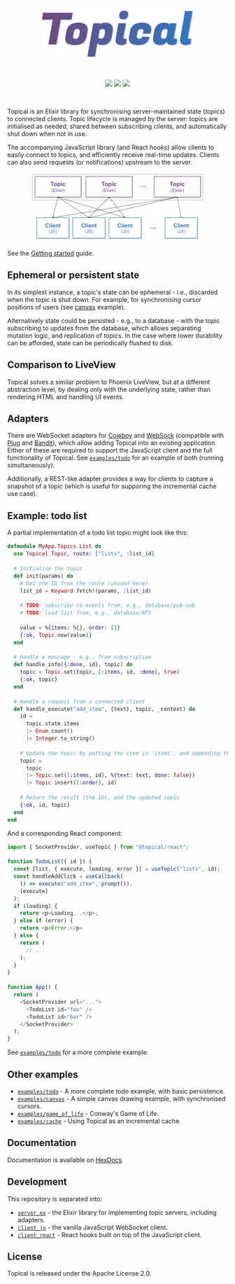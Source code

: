 <br />

<p align="center">
  <img src="logo.png" width="350" alt="Topical" />
</p>

<br />

<p align="center">
  <a href="https://hex.pm/packages/topical"><img src="https://img.shields.io/hexpm/v/topical.svg?color=6e4a7e" /></a>
  <a href="https://www.npmjs.com/package/@topical/core"><img src="https://img.shields.io/npm/v/@topical/core.svg?color=3178c6" /></a>
  <a href="https://www.npmjs.com/package/@topical/react"><img src="https://img.shields.io/npm/v/@topical/react.svg?color=087ea4" /></a>
</p>

<br />

Topical is an Elixir library for synchronising server-maintained state (_topics_) to connected clients. Topic lifecycle is managed by the server: topics are initialised as needed, shared between subscribing clients, and automatically shut down when not in use.

The accompanying JavaScript library (and React hooks) allow clients to easily connect to topics, and efficiently receive real-time updates. Clients can also send requests (or notifications) upstream to the server.

<p align="center">
  <img src="architecture.png" width="400" alt="Architecture diagram" />
</p>

See the [Getting started](https://hexdocs.pm/topical/getting-started.html) guide.

## Ephemeral or persistent state

In its simplest instance, a topic's state can be ephemeral - i.e., discarded when the topic is shut down. For example, for synchronising cursor positions of users (see [canvas](examples/canvas/) example).

Alternatively state could be persisted - e.g., to a database - with the topic subscribing to updates from the database, which allows separating mutation logic, and replication of topics. In the case where lower durability can be afforded, state can be periodically flushed to disk.

## Comparison to LiveView

Topical solves a similar problem to Phoenix LiveView, but at a different abstraction level, by dealing only with the underlying state, rather than rendering HTML and handling UI events.

## Adapters

There are WebSocket adapters for [Cowboy](https://github.com/ninenines/cowboy) and [WebSock](https://github.com/phoenixframework/websock) (compatible with [Plug](https://github.com/elixir-plug/plug) and [Bandit](https://github.com/mtrudel/bandit)), which allow adding Topical into an existing application. Either of these are required to support the JavaScript client and the full functionality of Topical. See [`examples/todo`](examples/todo/) for an example of both (running simultaneously).

Additionally, a REST-like adapter provides a way for clients to capture a snapshot of a topic (which is useful for supporing the incremental cache use case).

## Example: todo list

A partial implementation of a todo list topic might look like this:

```elixir
defmodule MyApp.Topics.List do
  use Topical.Topic, route: ["lists", :list_id]

  # Initialise the topic
  def init(params) do
    # Get the ID from the route (unused here)
    list_id = Keyword.fetch!(params, :list_id)

    # TODO: subscribe to events from, e.g., database/pub-sub
    # TODO: load list from, e.g., database/API

    value = %{items: %{}, order: []}
    {:ok, Topic.new(value)}
  end

  # Handle a message - e.g., from subscription
  def handle_info({:done, id}, topic) do
    topic = Topic.set(topic, [:items, id, :done], true)
    {:ok, topic}
  end

  # Handle a request from a connected client
  def handle_execute("add_item", {text}, topic, _context) do
    id =
      topic.state.items
      |> Enum.count()
      |> Integer.to_string()

    # Update the topic by putting the item in 'items', and appending the ID to 'order'
    topic =
      topic
      |> Topic.set([:items, id], %{text: text, done: false})
      |> Topic.insert([:order], id)

    # Return the result (the ID), and the updated topic
    {:ok, id, topic}
  end
end
```

And a corresponding React component:

```typescript
import { SocketProvider, useTopic } from "@topical/react";

function TodoList({ id }) {
  const [list, { execute, loading, error }] = useTopic("lists", id);
  const handleAddClick = useCallback(
    () => execute("add_item", prompt()),
    [execute]
  );
  if (loading) {
    return <p>Loading...</p>;
  } else if (error) {
    return <p>Error.</p>
  } else {
    return (
      // ...
    );
  }
}

function App() {
  return (
    <SocketProvider url="...">
      <TodoList id="foo" />
      <TodoList id="bar" />
    </SocketProvider>
  );
}
```

See [`examples/todo`](examples/todo/) for a more complete example.

## Other examples

- [`examples/todo`](examples/todo/) - A more complete todo example, with basic persistence.
- [`examples/canvas`](examples/canvas/) - A simple canvas drawing example, with synchronised cursors.
- [`examples/game_of_life`](examples/game_of_life/) - Conway's Game of Life.
- [`examples/cache`](examples/cache/) - Using Topical as an incremental cache.

## Documentation

Documentation is available on [HexDocs](https://hexdocs.pm/topical/).

## Development

This repository is separated into:

- [`server_ex`](server_ex/) - the Elixir library for implementing topic servers, including adapters.
- [`client_js`](client_js/) - the vanilla JavaScript WebSocket client.
- [`client_react`](client_react/) - React hooks built on top of the JavaScript client.

## License

Topical is released under the Apache License 2.0.
